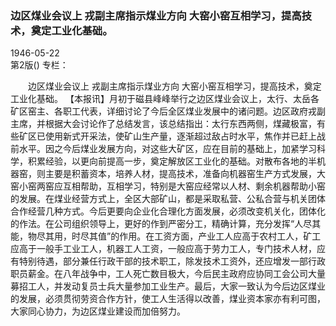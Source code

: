 ### 边区煤业会议上  戎副主席指示煤业方向  大窑小窑互相学习，提高技术，奠定工业化基础。  

1946-05-22  
第2版()
专栏：

　　边区煤业会议上
    戎副主席指示煤业方向
    大窑小窑互相学习，提高技术，奠定工业化基础。
    【本报讯】月初于磁县峰峰举行之边区煤业会议上，太行、太岳各矿区窑主、各职工代表，详细讨论了今后全区煤业发展中的诸问题。边区政府戎副主席，并根据大会讨论作了总结发言，该总结指出：太行东西两侧，煤藏极富，有些矿区已使用新式开采法，使矿山生产量，逐渐超过敌占时水平，焦作并已赶上战前水平。因之今后煤业发展方向，对这些大矿区，应在目前的基础上，加紧学习科学，积累经验，以更向前提高一步，奠定解放区工业化的基础。对散布各地的半机器窑，则主要是积蓄资本，培养人材，提高技术，准备向机器窑生产方式发展，大窑小窑两窑应互相帮助，互相学习，特别是大窑应经常以人材、剩余机器帮助小窑的发展。在煤业经营方式上，全区大部矿山，都是采取私营、公私合营与机关团体合作经营几种方式。今后更要向企业化合理化方面发展，必须改变机关化，团体化的作法。在公司组织领导上，更好的作到严密分工，精确计算，充分发挥“人尽其能，物尽其用，时尽其值”的作用。在工资方面，产业工人应高于农村工人，矿工应高于一般手工业工人，机器工人工资，一般应高于劳力工人，专门技术人材，应有特别待遇，部分兼任行政干部的技术职工，除发技术工资外，还应增发一部行政职员薪金。在八年战争中，工人死亡数目极大，今后民主政府应协同工会公司大量募招工人，并发动复员士兵大量参加工业生产。最后，大家一致认为今后边区煤业的发展，必须贯彻劳资合作方针，使工人生活得以改善，煤业资本家亦有利可图，大家同心协力，为边区煤业建设而加倍努力。  

